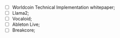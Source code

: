 - [ ] Worldcoin Technical Implementation whitepaper;
- [ ] Llama2;
- [ ] Vocaloid;
- [ ] Ableton Live;
- [ ] Breakcore;